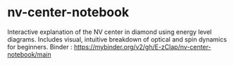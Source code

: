 # nv-center-notebook
Interactive explanation of the NV center in diamond using energy level diagrams. Includes visual, intuitive breakdown of optical and spin dynamics for beginners.
Binder : https://mybinder.org/v2/gh/E-zClap/nv-center-notebook/main
